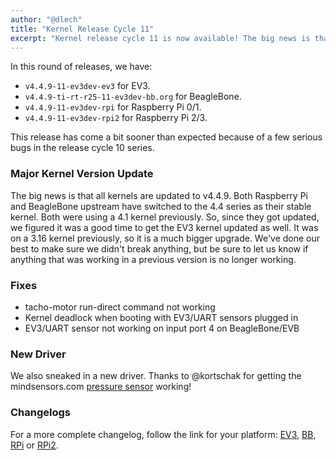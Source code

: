 ```yaml
---
author: "@dlech"
title: "Kernel Release Cycle 11"
excerpt: "Kernel release cycle 11 is now available! The big news is that all kernels are updated to v4.4.9"
---
```


In this round of releases, we have:

* `v4.4.9-11-ev3dev-ev3` for EV3.
* `v4.4.9-ti-rt-r25-11-ev3dev-bb.org` for BeagleBone.
* `v4.4.9-11-ev3dev-rpi` for Raspberry Pi 0/1.
* `v4.4.9-11-ev3dev-rpi2` for Raspberry Pi 2/3.

This release has come a bit sooner than expected because of a few serious bugs
in the release cycle 10 series.


### Major Kernel Version Update

The big news is that all kernels are updated to v4.4.9. Both Raspberry Pi and
BeagleBone upstream have switched to the 4.4 series as their stable kernel. Both
were using a 4.1 kernel previously. So, since they got updated, we figured it
was a good time to get the EV3 kernel updated as well. It was on a 3.16 kernel
previously, so it is a much bigger upgrade. We've done our best to make sure we
didn't break anything, but be sure to let us know if anything that was working
in a previous version is no longer working.

### Fixes

* tacho-motor run-direct command not working
* Kernel deadlock when booting with EV3/UART sensors plugged in
* EV3/UART sensor not working on input port 4 on BeagleBone/EVB

### New Driver

We also sneaked in a new driver. Thanks to @kortschak for getting the mindsensors.com
[pressure sensor] working!

[pressure sensor]: /docs/sensors/mindsensors.com-digital-pneumatic-pressure-sensor

### Changelogs

For a more complete changelog, follow the link for your platform:
[EV3][ev3-changelog], [BB][bb.org-changelog], [RPi][rpi-changelog] or [RPi2][rpi2-changelog].

[ev3-changelog]: https://github.com/ev3dev/ev3dev-kpkg/blob/df1fe763165d002b6eb6482148abb98fca9dcae6/ev3dev-ev3/changelog
[bb.org-changelog]: https://github.com/ev3dev/ev3dev-kpkg/blob/b912e043ad7c40df66b6007b56153c610e1f2896/ev3dev-bb.org/changelog
[rpi-changelog]: https://github.com/ev3dev/ev3dev-kpkg/blob/1833e9369be118ac3072a775504f2c2fa8958432/ev3dev-rpi/changelog
[rpi2-changelog]: https://github.com/ev3dev/ev3dev-kpkg/blob/1833e9369be118ac3072a775504f2c2fa8958432/ev3dev-rpi2/changelog
